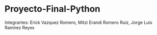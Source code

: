 # Proyecto-Final-Python
Integrantes:
Erick Vazquez Romero,
Mitzi Erandi Romero Ruiz,
Jorge Luis Ramírez Reyes
